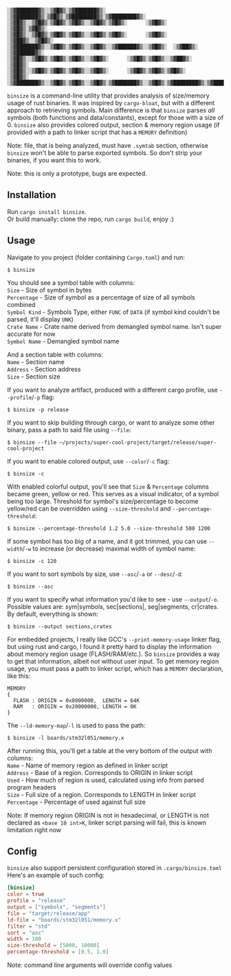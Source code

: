 ```
░▒▓███████▓▒░░▒▓█▓▒░▒▓███████▓▒░ ░▒▓███████▓▒░▒▓█▓▒░▒▓████████▓▒░▒▓████████▓▒░ 
░▒▓█▓▒░░▒▓█▓▒░▒▓█▓▒░▒▓█▓▒░░▒▓█▓▒░▒▓█▓▒░      ░▒▓█▓▒░      ░▒▓█▓▒░▒▓█▓▒░        
░▒▓█▓▒░░▒▓█▓▒░▒▓█▓▒░▒▓█▓▒░░▒▓█▓▒░▒▓█▓▒░      ░▒▓█▓▒░    ░▒▓██▓▒░░▒▓█▓▒░        
░▒▓███████▓▒░░▒▓█▓▒░▒▓█▓▒░░▒▓█▓▒░░▒▓██████▓▒░░▒▓█▓▒░  ░▒▓██▓▒░  ░▒▓██████▓▒░   
░▒▓█▓▒░░▒▓█▓▒░▒▓█▓▒░▒▓█▓▒░░▒▓█▓▒░      ░▒▓█▓▒░▒▓█▓▒░░▒▓██▓▒░    ░▒▓█▓▒░        
░▒▓█▓▒░░▒▓█▓▒░▒▓█▓▒░▒▓█▓▒░░▒▓█▓▒░      ░▒▓█▓▒░▒▓█▓▒░▒▓█▓▒░      ░▒▓█▓▒░        
░▒▓███████▓▒░░▒▓█▓▒░▒▓█▓▒░░▒▓█▓▒░▒▓███████▓▒░░▒▓█▓▒░▒▓████████▓▒░▒▓████████▓▒░ 
```

`binsize` is a command-line utility that provides analysis of size/memory usage of rust
binaries. It was inspired by `cargo-bloat`, but with a different approach to retrieving
symbols. Main difference is that `binsize` parses *all* symbols (both functions and
data/constants), except for those with a size of 0. `binsize` also provides colored output,
section & memory region usage (if provided with a path to linker script that has a `MEMORY` definition)

Note: file, that is being analyzed, must have `.symtab` section, otherwise `binsize` won't
be able to parse exported symbols. So don't strip your binaries, if you want this to work.

Note: this is only a prototype, bugs are expected.

## Installation

Run `cargo install binsize`.  
Or build manually: clone the repo, run `cargo build`, enjoy :)  

## Usage

Navigate to you project (folder containing `Cargo.toml`) and run:  

```shell
$ binsize
```

You should see a symbol table with columns:  
`Size`        - Size of symbol in bytes  
`Percentage`  - Size of symbol as a percentage of size of all symbols combined  
`Symbol Kind` - Symbols Type, either `FUNC` of `DATA` (if symbol kind couldn't be parsed, it'll display `UNK`)  
`Crate Name`  - Crate name derived from demangled symbol name. Isn't super accurate for now  
`Symbol Name` - Demangled symbol name  

And a section table with columns:  
`Name`    - Section name  
`Address` - Section address  
`Size`    - Section size  

If you want to analyze artifact, produced with a different cargo profile, use `--profile`/`-p`
flag:  

```shell
$ binsize -p release
```

If you want to skip building through cargo, or want to analyze some other binary, pass a path
to said file using `--file`:  

```shell
$ binsize --file ~/projects/super-cool-project/target/release/super-cool-project
```

If you want to enable colored output, use `--color`/`-c` flag:  

```shell
$ binsize -c
```

With enabled colorful output, you'll see that `Size` & `Percentage` columns became green,
yellow or red. This serves as a visual indicator, of a symbol being too large. Threshold for
symbol's size/percentage to become yellow/red can be overridden using `--size-threshold` and
`--percentage-threshold`:

```shell
$ binsize --percentage-threshold 1.2 5.0 --size-threshold 500 1200
```

If some symbol has too big of a name, and it got trimmed, you can use `--width`/`-w` to increase
(or decrease) maximal width of symbol name:  

```shell
$ binsize -c 120
```

If you want to sort symbols by size, use `--asc`/`-a` or `--desc`/`-d`:  

```shell
$ binsize --asc
```

If you want to specify what information you'd like to see - use `--output`/`-o`.
Possible values are: sym|symbols, sec|sections|, seg|segments, cr|crates. By default, everything is shown:

```shell
$ binsize --output sections,crates
```

For embedded projects, I really like GCC's `--print-memory-usage` linker flag, but using rust and
cargo, I found it pretty hard to display the information about memory region usage (FLASH/RAM/etc.).
So `binsize` provides a way to get that information, albeit not without user input. To get
memory region usage, you must pass a path to linker script, which has a `MEMORY` declaration,
like this:  

```ld
MEMORY
{
  FLASH : ORIGIN = 0x8000000,  LENGTH = 64K
  RAM   : ORIGIN = 0x20000000, LENGTH = 8K
}
```

The `--ld-memory-map`/`-l` is used to pass the path:  

```shell
$ binsize -l boards/stm32l051/memory.x
```

After running this, you'll get a table at the very bottom of the output with columns:  
`Name`       - Name of memory region as defined in linker script  
`Address`    - Base of a region. Corresponds to ORIGIN in linker script  
`Used`       - How much of region is used, calculated using info from parsed program headers  
`Size`       - Full size of a region. Corresponds to LENGTH in linker script  
`Percentage` - Percentage of used against full size  

Note: If memory region ORIGIN is not in hexadecimal, or LENGTH is not declared as
`<base 10 int>K`, linker script parsing will fail, this is known limitation right now  

## Config

`binsize` also support persistent configuration stored in `.cargo/binsize.toml`
Here's an example of such config:  

```toml
[binsize]
color = true
profile = "release"
output = ["symbols", "segments"]
file = "target/release/app"
ld-file = "boards/stm32l051/memory.x"
filter = "std"
sort = "asc"
width = 100
size-threshold = [5000, 10000]
percentage-threshold = [0.5, 1.0]
```

Note: command line arguments will override config values  
